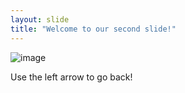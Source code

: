 ```yaml
---
layout: slide
title: "Welcome to our second slide!"
---
```

![image](https://user-images.githubusercontent.com/38229154/151458361-5d8f131b-b07e-459e-a4bd-394aaeec2d58.png)

Use the left arrow to go back!
